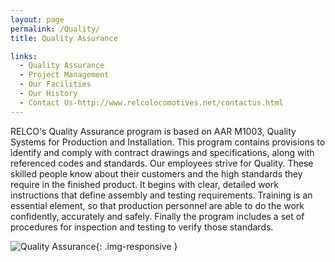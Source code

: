 ```yaml
---
layout: page
permalink: /Quality/
title: Quality Assurance

links:
  - Quality Assurance
  - Project Management
  - Our Facilities
  - Our History
  - Contact Us-http://www.relcolocomotives.net/contactus.html
---
```

RELCO's Quality Assurance program is based on AAR M1003, Quality Systems for Production and Installation.  This program contains provisions to identify and comply with contract drawings and specifications, along with referenced codes and standards. Our employees strive for Quality.  These skilled people know about their customers and the high standards they require in the finished product. It begins with clear, detailed work instructions that define assembly and testing requirements. Training is an essential element, so that production personnel are able to do the work confidently, accurately and safely. Finally the program includes a set of procedures for inspection and testing to verify those standards.

![Quality Assurance]({{site.baseurl}}/images/quality.jpg){: .img-responsive }
